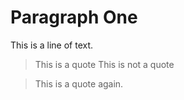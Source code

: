 # Paragraph One
This is a line of text.
> This is a quote
This is not a quote

>This is a quote again.